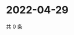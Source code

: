 # 2022-04-29

共 0 条

<!-- BEGIN WEIBO -->
<!-- 最后更新时间 Fri Apr 29 2022 22:00:41 GMT+0800 (China Standard Time) -->

<!-- END WEIBO -->
